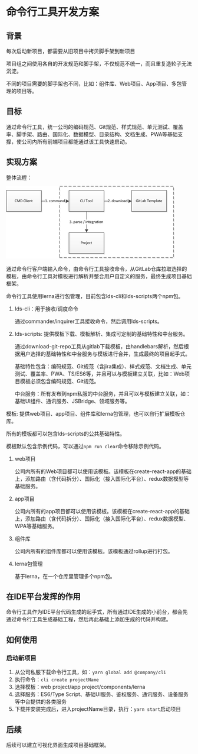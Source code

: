 命令行工具开发方案
================

## 背景

每次启动新项目，都需要从旧项目中拷贝脚手架到新项目

项目组之间使用各自的开发规范和脚手架，不仅规范不统一，而且重复造轮子无法沉淀。

不同的项目需要的脚手架也不同，比如：组件库、Web项目、App项目、多包管理的项目等。

## 目标

通过命令行工具，统一公司的编码规范、Git规范、样式规范、单元测试、覆盖率、脚手架、路由、国际化、数据模型、目录结构、文档生成、PWA等基础支撑，使公司内所有前端项目都能通过该工具快速启动。

## 实现方案
整体流程：

![命令行工具整体流程](images/命令行工具整体流程.png)

通过命令行客户端输入命令，由命令行工具接收命令，从GitLab仓库拉取选择的模板，由命令行工具对模板进行解析并整合用户自定义的服务，最终生成项目基础框架。

命令行工具使用lerna进行包管理，目前包含lds-cli和lds-scripts两个npm包。

1. lds-cli：用于接收/调度命令
   
   通过commander/inquirer工具接收命令，然后调用lds-scripts。
   
2. lds-scripts: 提供模板下载、模板解析、集成可定制的基础特性和中台服务。
   
   通过download-git-repo工具从gitlab下载模板，由handlebars解析，然后根据用户选择的基础特性和中台服务与模板进行合并，生成最终的项目起手式。
   
   基础特性包含：编码规范、Git规范（含jira集成）、样式规范、文档生成、单元测试、覆盖率、PWA、TS/ES6等，并且可以与模板建立关联，比如：Web项目模板必须包含编码规范、Git规范。

   中台服务：所有发布到npm私服的中台服务，并且可以与模板建立关联，如：基础UI组件、通讯服务、JSBridge、领域服务等。


模板: 提供web项目、app项目、组件库和lerna包管理，也可以自行扩展模板仓库。

所有的模板都可以包含lds-scripts的公共基础特性。

模板默认包含示例代码，可以通过`npm run clear`命令移除示例代码。


1. web项目
   
   公司内所有的Web项目都可以使用该模板。该模板在create-react-app的基础上，添加路由（含代码拆分）、国际化（接入国际化平台）、redux数据模型等基础服务。

2. app项目
   
   公司内所有的app项目都可以使用该模板。该模板在create-react-app的基础上，添加路由（含代码拆分）、国际化（接入国际化平台）、redux数据模型、WPA等基础服务。

3. 组件库
  
   公司内所有的组件库都可以使用该模板。该模板通过rollup进行打包。

4. lerna包管理
   
   基于lerna，在一个仓库里管理多个npm包。

## 在IDE平台发挥的作用
命令行工具作为IDE平台代码生成的起手式，所有通过IDE生成的小前台，都会先通过命令行工具生成基础工程，然后再此基础上添加生成的代码并构建。

## 如何使用
### 启动新项目
1. 从公司私服下载命令行工具，如：`yarn global add @company/cli`
2. 执行命令：`cli create projectName`
3. 选择模板：web project/app project/components/lerna
4. 选择服务：ES6/Type Script、基础UI服务、鉴权服务、通讯服务、设备服务等中台提供的各类服务
5. 下载并安装完成后，进入projectName目录，执行：`yarn start`启动项目

## 后续
后续可以建立可视化界面生成项目基础框架。
